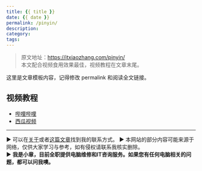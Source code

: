 ```yaml
---
title: {{ title }}
date: {{ date }}
permalink: /pinyin/
description: 
category: 
tags: 
---
```


> 原文地址：<https://itxiaozhang.com/pinyin/>  
> 本文配合视频食用效果最佳，视频教程在文章末尾。  

这里是文章模板内容，记得修改 permalink 和阅读全文链接。

## 视频教程

- [哔哩哔哩](lianjie)
- [西瓜视频](lianjie)

---
▶ 可以在[关于](https://itxiaozhang.com/about/)或者[这篇文章](https://itxiaozhang.com/about-computer-repair-services-with-me/)找到我的联系方式。
▶ 本网站的部分内容可能来源于网络，仅供大家学习与参考，如有侵权请联系我核实删除。  
▶ **我是小章，目前全职提供电脑维修和IT咨询服务。如果您有任何电脑相关的问题，都可以问我噢。**  
